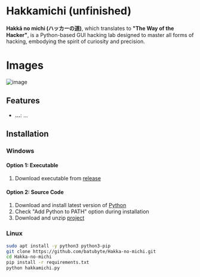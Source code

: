 # Hakkamichi (unfinished)

**Hakkā no michi (ハッカーの道)**, which translates to **"The Way of the Hacker"**, is a Python-based GUI hacking lab designed to master all forms of hacking, embodying the spirit of curiosity and precision.

# Images

![image](https://github.com/user-attachments/assets/312a37d5-10ab-490b-9ff9-e8e98c1b90c6)

## Features

- **...**: ...

## Installation

### Windows
#### Option 1: Executable
   1. Download executable from [release](https://github.com/batubyte/Hakka-no-michi/releases)

#### Option 2: Source Code
   1. Download and install latest version of [Python](https://www.python.org/downloads)
   2. Check "Add Python to PATH" option during installation
   3. Download and unzip [project](https://github.com/batubyte/Hakka-no-michi/archive/refs/heads/main.zip)

### Linux
```bash
sudo apt install -y python3 python3-pip
git clone https://github.com/batubyte/Hakka-no-michi.git
cd Hakka-no-michi
pip install -r requirements.txt
python hakkamichi.py
```
